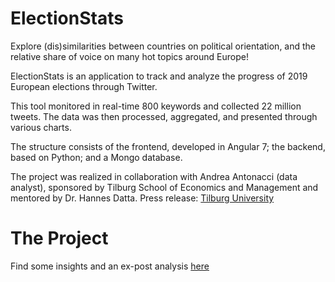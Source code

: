 # ElectionStats

Explore (dis)similarities between countries on political orientation, and the relative share of voice on many hot topics around Europe!

ElectionStats is an application to track and analyze the progress of 2019 European elections through Twitter.

This tool monitored in real-time 800 keywords and collected 22 million tweets. The data was then processed, aggregated, and presented through various charts.

The structure consists of the frontend, developed in Angular 7; the backend, based on Python; and a Mongo database.

The project was realized in collaboration with Andrea Antonacci (data analyst), sponsored by Tilburg School of Economics and Management and mentored by Dr. Hannes Datta.
Press release: [Tilburg University](https://www.tilburguniversity.edu/current/news/tilburg-university-twitter-dashboard-continuously-measures-political-mood-eu)

# The Project 
Find some insights and an ex-post analysis [here](https://github.com/andreantonacci/eu2019)
